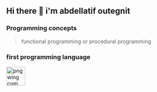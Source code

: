 ## Hi there 👋 i'm abdellatif outegnit 

### Programming concepts 
> functional programming or procedural programming

### first programming language 

<img width="50" height="50" alt="pngwing com (5)" src="https://github.com/user-attachments/assets/89e5616a-376c-41ba-935f-75b9910e7f2a" />

<!--
**Abde-l-latif/Abde-l-latif** is a ✨ _special_ ✨ repository because its `README.md` (this file) appears on your GitHub profile.

Here are some ideas to get you started:

- 🔭 I’m currently working on ...
- 🌱 I’m currently learning ...
- 👯 I’m looking to collaborate on ...
- 🤔 I’m looking for help with ...
- 💬 Ask me about ...
- 📫 How to reach me: ...
- 😄 Pronouns: ...
- ⚡ Fun fact: ...
-->
